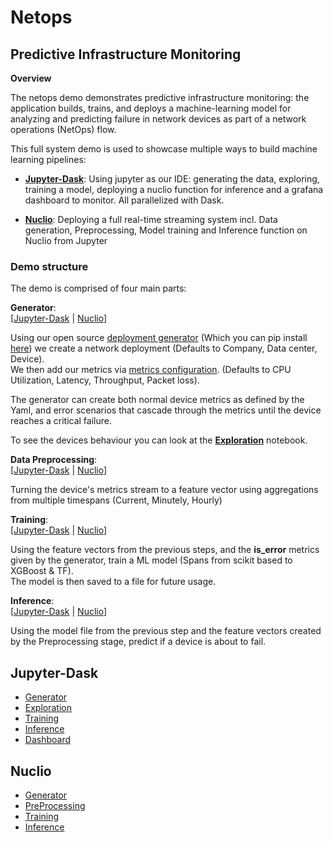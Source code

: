 # Netops
## Predictive Infrastructure Monitoring 

**Overview**   

The netops demo demonstrates predictive infrastructure monitoring: the application builds, trains, and deploys a machine-learning model for analyzing and predicting failure in network devices as part of a network operations (NetOps) flow.

This full system demo is used to showcase multiple ways to build machine learning pipelines:

- [**Jupyter-Dask**](#jupyter-dask): Using jupyter as our IDE: generating the data, exploring, training a model, deploying a nuclio function for inference and a grafana dashboard to monitor.  All parallelized with Dask.

- [**Nuclio**](#nuclio): Deploying a full real-time streaming system incl. Data generation, Preprocessing, Model training and Inference function on Nuclio from Jupyter

### Demo structure
The demo is comprised of four main parts:  

**Generator**:  
\[[Jupyter-Dask](01-generator.ipynb) | [Nuclio](pipelines/nuclio-generator.ipynb)]  

Using our open source [deployment generator](https://github.com/zilbermanor/deployment_generator/tree/master/v3io_generator) (Which you can pip install [here](https://test.pypi.org/manage/project/v3io-generator/releases/)) we create a network deployment (Defaults to Company, Data center, Device).  
We then add our metrics via [metrics configuration](configurations/metrics_configuration.yaml). (Defaults to CPU Utilization, Latency, Throughput, Packet loss).   

The generator can create both normal device metrics as defined by the Yaml, and error scenarios that cascade through the metrics until the device reaches a critical failure.

To see the devices behaviour you can look at the **[Exploration](02-explore.ipynb)** notebook.

**Data Preprocessing**:  
\[[Jupyter-Dask](01-generator.ipynb) | [Nuclio](pipelines/nuclio-data-preperations.ipynb)]  

Turning the device's metrics stream to a feature vector using aggregations from multiple timespans (Current, Minutely, Hourly)  

**Training**:  
\[[Jupyter-Dask](03-training.ipynb) | [Nuclio](pipelines/nuclio-training.ipynb)]  

Using the feature vectors from the previous steps, and the **is_error** metrics given by the generator, train a ML model (Spans from scikit based to XGBoost & TF).  
The model is then saved to a file for future usage.  

**Inference**:  
\[[Jupyter-Dask](04-infer.ipynb) | [Nuclio](pipelines/nuclio-inference.ipynb)] 

Using the model file from the previous step and the feature vectors created by the Preprocessing stage, predict if a device is about to fail.

## Jupyter-Dask
 - [Generator](01-generator.ipynb)
 - [Exploration](02-explore.ipynb)
 - [Training](03-training.ipynb)
 - [Inference](04-infer.ipynb)
 - [Dashboard](05-grafana.ipynb)
 
 ## Nuclio
 - [Generator](pipelines/nuclio-generator.ipynb)
 - [PreProcessing](pipelines/nuclio-data-preperations.ipynb)
 - [Training](pipelines/nuclio-training.ipynb)
 - [Inference](pipelines/nuclio-inference.ipynb)